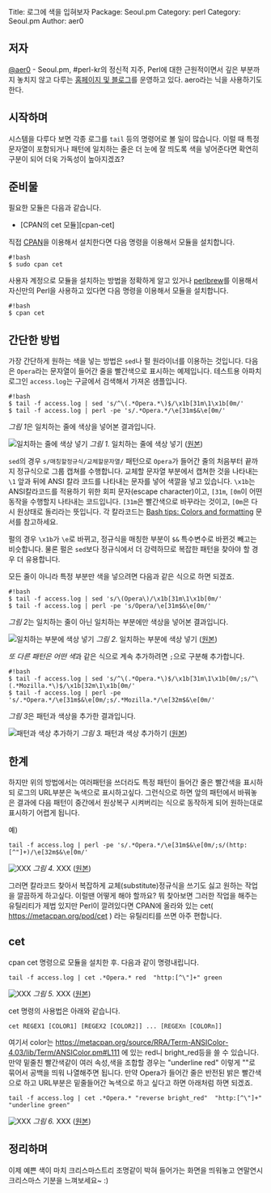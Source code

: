 Title:    로그에 색을 입혀보자
Package:  Seoul.pm
Category: perl
Category: Seoul.pm
Author:   aer0

저자
-----

[@aer0][twitter-aer0] -
Seoul.pm, #perl-kr의 정신적 지주,
Perl에 대한 근원적이면서 깊은 부분까지 놓치지 않고 다루는 [홈페이지 및 블로그][home-aer0]를 운영하고 있다.
aero라는 닉을 사용하기도 한다.


시작하며
---------

시스템을 다루다 보면 각종 로그를 `tail` 등의 명령어로 볼 일이 많습니다.
이럴 때 특정 문자열이 포함되거나 패턴에 일치하는 줄은 더 눈에 잘 띄도록
색을 넣어준다면 확연히 구분이 되어 더욱 가독성이 높아지겠죠?


준비물
-------

필요한 모듈은 다음과 같습니다.

- [CPAN의 cet 모듈][cpan-cet]

직접 [CPAN][cpan]을 이용해서 설치한다면 다음 명령을 이용해서 모듈을 설치합니다.

    #!bash
    $ sudo cpan cet

사용자 계정으로 모듈을 설치하는 방법을 정확하게 알고 있거나
[perlbrew][home-perlbrew]를 이용해서 자신만의 Perl을 사용하고 있다면
다음 명령을 이용해서 모듈을 설치합니다.

    #!bash
    $ cpan cet


간단한 방법
------------

가장 간단하게 원하는 색을 넣는 방법은 `sed`나 펄 원라이너를 이용하는 것입니다.
다음은 `Opera`라는 문자열이 들어간 줄을 빨간색으로 표시하는 예제입니다.
테스트용 아파치 로그인 `access.log`는 구글에서 검색해서 가져온 샘플입니다.

    #!bash
    $ tail -f access.log | sed 's/^\(.*Opera.*\)$/\x1b[31m\1\x1b[0m/'
    $ tail -f access.log | perl -pe 's/.*Opera.*/\e[31m$&\e[0m/'

*그림 1*은 일치하는 줄에 색상을 넣어본 결과입니다.

![일치하는 줄에 색상 넣기][img-1-resize]
*그림 1.* 일치하는 줄에 색상 넣기 ([원본][img-1])

`sed`의 경우 `s/매칭할정규식/교체할문자열/` 패턴으로 `Opera`가
들어간 줄의 처음부터 끝까지 정규식으로 그룹 캡쳐를 수행합니다.
교체할 문자열 부분에서 캡쳐한 것을 나타내는 `\1` 앞과 뒤에
ANSI 칼라 코드를 나타내는 문자를 넣어 색깔을 넣고 있습니다.
`\x1b`는 ANSI칼라코드를 적용하기 위한 회피 문자(escape character)이고,
`[31m`, `[0m`이 어떤 동작을 수행할지 나타내는 코드입니다.
`[31m`은 빨간색으로 바꾸라는 것이고, `[0m`은 다시 원상태로 돌리라는 뜻입니다.
각 칼라코드는 [Bash tips: Colors and formatting][bash-tips] 문서를 참고하세요.

펄의 경우 `\x1b`가 `\e`로 바뀌고, 정규식을 매칭한 부분이
`$&` 특수변수로 바뀐것 빼고는 비슷합니다.
물론 펄은 `sed`보다 정규식에서 더 강력하므로 복잡한 패턴을
찾아야 할 경우 더 유용합니다.

모든 줄이 아니라 특정 부분만 색을 넣으려면 다음과 같은 식으로 하면 되겠죠.

    #!bash
    $ tail -f access.log | sed 's/\(Opera\)/\x1b[31m\1\x1b[0m/'
    $ tail -f access.log | perl -pe 's/Opera/\e[31m$&\e[0m/'

*그림 2*는 일치하는 줄이 아닌 일치하는 부분에만 색상을 넣어본 결과입니다.

![일치하는 부분에 색상 넣기][img-2-resize]
*그림 2.* 일치하는 부분에 색상 넣기 ([원본][img-2])

*또 다른 패턴은 어떤 색*과 같은 식으로 계속 추가하려면 `;`으로 구분해 추가합니다.

    #!bash
    $ tail -f access.log | sed 's/^\(.*Opera.*\)$/\x1b[31m\1\x1b[0m/;s/^\(.*Mozilla.*\)$/\x1b[32m\1\x1b[0m/'
    $ tail -f access.log | perl -pe 's/.*Opera.*/\e[31m$&\e[0m/;s/.*Mozilla.*/\e[32m$&\e[0m/'

*그림 3*은 패턴과 색상을 추가한 결과입니다.

![패턴과 색상 추가하기][img-3-resize]
*그림 3.* 패턴과 색상 추가하기 ([원본][img-3])


한계
-----

하지만 위의 방법에서는 여러패턴을 쓰더라도 특정 패턴이 들어간 줄은 빨간색을 표시하되 로그의 URL부분은 녹색으로 표시하고싶다. 그런식으로 하면 앞의 패턴에서 바꿔놓은 결과에 다음 패턴이 중간에서 원상복구 시켜버리는 식으로 동작하게 되어 원하는대로 표시하기 어렵게 됩니다.

예)
```
tail -f access.log | perl -pe 's/.*Opera.*/\e[31m$&\e[0m/;s/(http:[^"]+)/\e[32m$&\e[0m/'
```

![XXX][img-4-resize]
*그림 4.* XXX ([원본][img-4])

그러면 칼라코드 찾아서 복잡하게 교체(substitute)정규식을 쓰기도 싫고 원하는 작업을 깔끔하게 하고싶다. 이럴땐 어떻게 해야 할까요? 뭐 찾아보면 그러한 작업을 해주는 유틸리티가 제법 있지만 Perl이 깔려있다면 CPAN에 올라와 있는 cet( https://metacpan.org/pod/cet ) 라는 유틸리티를 쓰면 아주 편합니다.


cet
----

cpan cet 명령으로 모듈을 설치한 후. 다음과 같이 명령내립니다.
  
```
tail -f access.log | cet .*Opera.* red  "http:[^\"]+" green
```

![XXX][img-5-resize]
*그림 5.* XXX ([원본][img-5])

cet 명령의 사용법은 아래와 같습니다.
```
cet REGEX1 [COLOR1] [REGEX2 [COLOR2]] ... [REGEXn [COLORn]]
```

여기서 color는 https://metacpan.org/source/RRA/Term-ANSIColor-4.03/lib/Term/ANSIColor.pm#L111 에 있는 red니 bright_red등을 쓸 수 있습니다. 만약 밑줄친 빨간색같이 여러 속성,색을 조합할 경우는 "underline red" 이렇게 ""로 묶어서 공백을 띄워 나열해주면 됩니다. 만약 Opera가 들어간 줄은 반전된 밝은 빨간색으로 하고 URL부분은 밑줄들어간 녹색으로 하고 싶다고 하면 아래처럼 하면 되겠죠.

```
tail -f access.log | cet .*Opera.* "reverse bright_red"  "http:[^\"]+" "underline green"
```

![XXX][img-6-resize]
*그림 6.* XXX ([원본][img-6])


정리하며
---------

이제 예쁜 색이 마치 크리스마스트리 조명같이 박혀 들어가는 화면을 띄워놓고 연말연시 크리스마스 기분을 느껴보세요~ :)


[img-1]:          2014-12-15-1.png
[img-2]:          2014-12-15-2.png
[img-3]:          2014-12-15-3.png
[img-4]:          2014-12-15-4.png
[img-5]:          2014-12-15-5.png
[img-6]:          2014-12-15-6.png

[img-1-resize]:   2014-12-15-1_r.png
[img-2-resize]:   2014-12-15-2_r.png
[img-3-resize]:   2014-12-15-3_r.png
[img-4-resize]:   2014-12-15-4_r.png
[img-5-resize]:   2014-12-15-5_r.png
[img-6-resize]:   2014-12-15-6_r.png

[bash-tips]:                http://misc.flogisoft.com/bash/tip_colors_and_formatting
[cpan-www-adventcalendar]:  https://metacpan.org/module/WWW::AdventCalendar
[cpan]:                     http://www.cpan.org/
[home-aer0]:                http://aero.sarang.net/
[home-perlbrew]:            http://perlbrew.pl/
[twitter-aer0]:             http://twitter.com/#!/aer0

